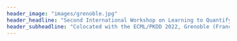 ```yaml
---
header_image: "images/grenoble.jpg"
header_headline: "Second International Workshop on Learning to Quantify: Methods and Applications (LQ 2022) "
header_subheadline: "Colocated with the ECML/PKDD 2022, Grenoble (France)"
---
```


